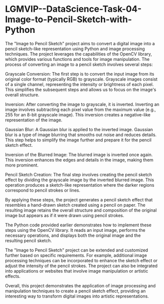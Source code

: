 # LGMVIP--DataScience-Task-04-Image-to-Pencil-Sketch-with-Python
The "Image to Pencil Sketch" project aims to convert a digital image into a pencil sketch-like representation using Python and image processing techniques. The project leverages the capabilities of the OpenCV library, which provides various functions and tools for image manipulation. The process of converting an image to a pencil sketch involves several steps:

Grayscale Conversion: The first step is to convert the input image from its original color format (typically RGB) to grayscale. Grayscale images consist of a single channel, representing the intensity or brightness of each pixel. This simplifies the subsequent steps and allows us to focus on the image's overall structure.

Inversion: After converting the image to grayscale, it is inverted. Inverting an image involves subtracting each pixel value from the maximum value (e.g., 255 for an 8-bit grayscale image). This inversion creates a negative-like representation of the image.

Gaussian Blur: A Gaussian blur is applied to the inverted image. Gaussian blur is a type of image blurring that smooths out noise and reduces details. This step helps to simplify the image further and prepare it for the pencil sketch effect.

Inversion of the Blurred Image: The blurred image is inverted once again. This inversion enhances the edges and details in the image, making them more prominent.

Pencil Sketch Creation: The final step involves creating the pencil sketch effect by dividing the grayscale image by the inverted blurred image. This operation produces a sketch-like representation where the darker regions correspond to pencil strokes or lines.

By applying these steps, the project generates a pencil sketch effect that resembles a hand-drawn sketch created using a pencil on paper. The resulting image retains the overall structure and composition of the original image but appears as if it were drawn using pencil strokes.

The Python code provided earlier demonstrates how to implement these steps using the OpenCV library. It reads an input image, performs the necessary operations, and displays both the original image and the resulting pencil sketch.

The "Image to Pencil Sketch" project can be extended and customized further based on specific requirements. For example, additional image processing techniques can be incorporated to enhance the sketch effect or adjust the intensity of the pencil strokes. The project can also be integrated into applications or websites that involve image manipulation or artistic effects.

Overall, this project demonstrates the application of image processing and manipulation techniques to create a pencil sketch effect, providing an interesting way to transform digital images into artistic representations.
